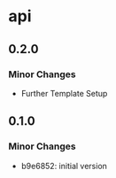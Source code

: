 # api

## 0.2.0

### Minor Changes

- Further Template Setup

## 0.1.0

### Minor Changes

- b9e6852: initial version
